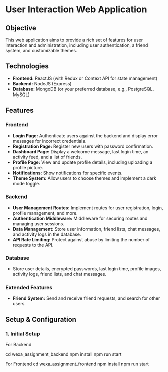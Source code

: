 # User Interaction Web Application

## Objective

This web application aims to provide a rich set of features for user interaction and administration, including user authentication, a friend system, and customizable themes.

## Technologies

- **Frontend:** ReactJS (with Redux or Context API for state management)
- **Backend:** NodeJS (Express)
- **Database:** MongoDB (or your preferred database, e.g., PostgreSQL, MySQL)

## Features

### Frontend

- **Login Page:** Authenticate users against the backend and display error messages for incorrect credentials.
- **Registration Page:** Register new users with password confirmation.
- **Dashboard Page:** Display a welcome message, last login time, an activity feed, and a list of friends.
- **Profile Page:** View and update profile details, including uploading a profile picture.
- **Notifications:** Show notifications for specific events.
- **Theme System:** Allow users to choose themes and implement a dark mode toggle.

### Backend

- **User Management Routes:** Implement routes for user registration, login, profile management, and more.
- **Authentication Middleware:** Middleware for securing routes and managing user sessions.
- **Data Management:** Store user information, friend lists, chat messages, and activity logs in the database.
- **API Rate Limiting:** Protect against abuse by limiting the number of requests to the API.

### Database

- Store user details, encrypted passwords, last login time, profile images, activity logs, friend lists, and chat messages.

### Extended Features

- **Friend System:** Send and receive friend requests, and search for other users.

## Setup & Configuration

### 1. Initial Setup

For Backend

cd wexa_assignment_backend
npm install
npm run start

For Frontend
cd wexa_assignment_frontend
npm install
npm run start
